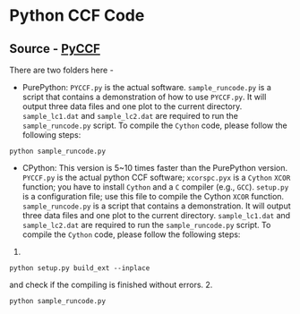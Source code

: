 # Python CCF Code
## Source - [PyCCF](https://bitbucket.org/cgrier/python_ccf_code)

There are two folders here -

* PurePython:
`PYCCF.py` is the actual software. `sample_runcode.py` is a script that contains a demonstration of how to use `PYCCF.py`. It will output three data files and one plot to the current directory. `sample_lc1.dat` and `sample_lc2.dat` are required to run the `sample_runcode.py` script. To compile the `Cython` code, please follow the following steps:

```
python sample_runcode.py
```

* CPython:
This version is 5~10 times faster than the PurePython version. `PYCCF.py` is the actual python CCF software; `xcorspc.pyx` is a `Cython` `XCOR` function; you have to install `Cython` and a `C` compiler (e.g., `GCC`). `setup.py` is a configuration file; use this file to compile the Cython `XCOR` function.  `sample_runcode.py` is a script that contains a demonstration. It will output three data files and one plot to the current directory. `sample_lc1.dat` and `sample_lc2.dat` are required to run the `sample_runcode.py` script. To compile the `Cython` code, please follow the following steps:

1.
```
python setup.py build_ext --inplace
```
and check if the compiling is finished without errors.
2.
```
python sample_runcode.py
```

